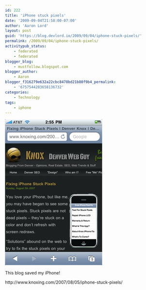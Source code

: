 ```yaml
---
id: 222
title: 'iPhone stuck pixels'
date: '2009-09-04T21:58:00-07:00'
author: 'Aaron Lord'
layout: post
guid: 'https://blog.devlord.io/2009/09/04/iphone-stuck-pixels/'
permalink: /2009/09/04/iphone-stuck-pixels/
activitypub_status:
    - federated
    - federated
blogger_blog:
    - mustfollow.blogspot.com
blogger_author:
    - Aaron
blogger_f316279e632a22cbc8478bd21b80f9b4_permalink:
    - '6757544283658136732'
categories:
    - Technology
tags:
    - iphone
---
```


<p class="mobile-photo"><a href="/assets/img/2011/10/photo-710869.jpg"><img src="/assets/img/2011/10/photo-710869.jpg?w=200" border="0" alt="" /></a></p>This blog saved my iPhone!<p><span class="removed_link" title="http://www.knoxing.com/2007/08/05/iphone-stuck-pixels/">http://www.knoxing.com/2007/08/05/iphone-stuck-pixels/</span>